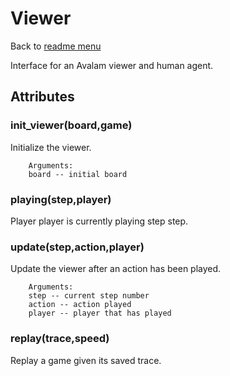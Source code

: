 # Viewer
Back to [readme menu](../README.md)

Interface for an Avalam viewer and human agent.
## Attributes
### init_viewer(board,game)
Initialize the viewer.

        Arguments:
        board -- initial board

        
### playing(step,player)
Player player is currently playing step step.
### update(step,action,player)
Update the viewer after an action has been played.

        Arguments:
        step -- current step number
        action -- action played
        player -- player that has played

        
### replay(trace,speed)
Replay a game given its saved trace.
